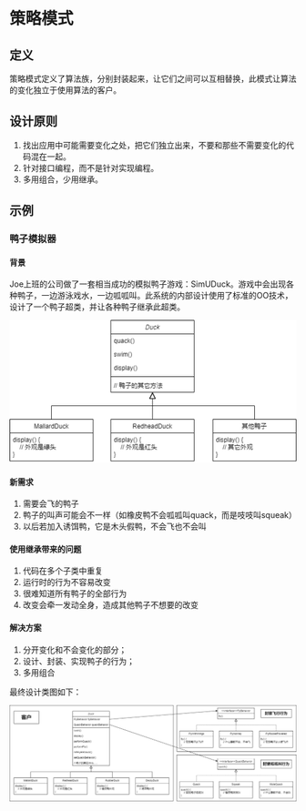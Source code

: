 # 策略模式

## 定义

策略模式定义了算法族，分别封装起来，让它们之间可以互相替换，此模式让算法的变化独立于使用算法的客户。



## 设计原则

1. 找出应用中可能需要变化之处，把它们独立出来，不要和那些不需要变化的代码混在一起。
2. 针对接口编程，而不是针对实现编程。
3. 多用组合，少用继承。



## 示例

### 鸭子模拟器

#### 背景

Joe上班的公司做了一套相当成功的模拟鸭子游戏：SimUDuck。游戏中会出现各种鸭子，一边游泳戏水，一边呱呱叫。此系统的内部设计使用了标准的OO技术，设计了一个鸭子超类，并让各种鸭子继承此超类。

![鸭子模拟器初版](./assets/SimUDuck.drawio.png)

#### 新需求

1. 需要会飞的鸭子
2. 鸭子的叫声可能会不一样（如橡皮鸭不会呱呱叫quack，而是吱吱叫squeak）
3. 以后若加入诱饵鸭，它是木头假鸭，不会飞也不会叫

#### 使用继承带来的问题

1. 代码在多个子类中重复
2. 运行时的行为不容易改变
3. 很难知道所有鸭子的全部行为
4. 改变会牵一发动全身，造成其他鸭子不想要的改变

#### 解决方案

1. 分开变化和不会变化的部分；
2. 设计、封装、实现鸭子的行为；
3. 多用组合

最终设计类图如下：

![鸭子模拟器解决方案](./assets/SimUDuck-Solution.drawio.png)